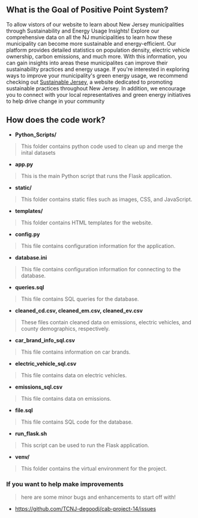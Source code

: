 ## What is the Goal of Positive Point System? 
To allow vistors of our website to learn about New Jersey municipalities through Sustainability and Energy Usage Insights! Explore our comprehensive data on all the NJ municipalities to learn how these municipality can become more sustainable and energy-efficient. Our platform provides detailed statistics on population density, electric vehicle ownership, carbon emissions, and much more. With this information, you can gain insights into areas these municipalites can improve their sustainability practices and energy usage. If you're interested in exploring ways to improve your municipality's green energy usage, we recommend checking out [Sustainable Jersey](https://www.sustainablejersey.com), a website dedicated to promoting sustainable practices throughout New Jersey. In addition, we encourage you to connect with your local representatives and green energy initiatives to help drive change in your community

## How does the code work?
* **Python_Scripts/**
> This folder contains python code used to clean up and merge the inital datasets 
* **app.py**
> This is the main Python script that runs the Flask application.
* **static/**
> This folder contains static files such as images, CSS, and JavaScript.
* **templates/**
> This folder contains HTML templates for the website.
* **config.py**
> This file contains configuration information for the application.
* **database.ini**
> This file contains configuration information for connecting to the database.
* **queries.sql**
> This file contains SQL queries for the database.
* **cleaned_cd.csv, cleaned_em.csv, cleaned_ev.csv**
> These files contain cleaned data on emissions, electric vehicles, and county demographics, respectively.
* **car_brand_info_sql.csv**
> This file contains information on car brands.
* **electric_vehicle_sql.csv**
> This file contains data on electric vehicles.
* **emissions_sql.csv**
> This file contains data on emissions.
* **file.sql** 
> This file contains SQL code for the database.
* **run_flask.sh**
> This script can be used to run the Flask application.
* **venv/**
> This folder contains the virtual environment for the project.

### If you want to help make improvements
> here are some minor bugs and enhancements to start off with!
* https://github.com/TCNJ-degoodj/cab-project-14/issues
